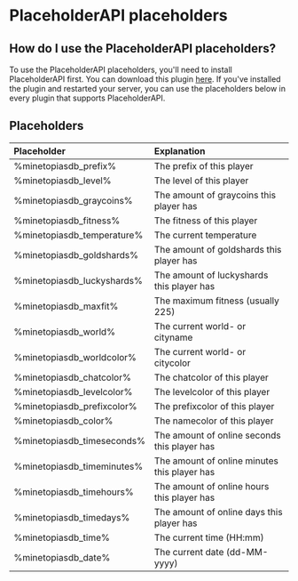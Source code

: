 # PlaceholderAPI placeholders

## How do I use the PlaceholderAPI placeholders?

To use the PlaceholderAPI placeholders, you'll need to install PlaceholderAPI first. You can download this plugin [here](https://www.spigotmc.org/resources/placeholderapi.6245/). If you've installed the plugin and restarted your server, you can use the placeholders below in every plugin that supports PlaceholderAPI.

## Placeholders

| Placeholder                | Explanation                                  |
| :---------------           | :----------------                            |
| %minetopiasdb_prefix%      | The prefix of this player                    |
| %minetopiasdb_level%       | The level of this player                     |
| %minetopiasdb_graycoins%   | The amount of graycoins this player has      |
| %minetopiasdb_fitness%     | The fitness of this player                   |
| %minetopiasdb_temperature% | The current temperature                      |
| %minetopiasdb_goldshards%  | The amount of goldshards this player has     |
| %minetopiasdb_luckyshards% | The amount of luckyshards this player has    |
| %minetopiasdb_maxfit%      | The maximum fitness (usually 225)            |
| %minetopiasdb_world%       | The current world- or cityname               |
| %minetopiasdb_worldcolor%  | The current world- or citycolor              |
| %minetopiasdb_chatcolor%   | The chatcolor of this player                 |
| %minetopiasdb_levelcolor%  | The levelcolor of this player                |
| %minetopiasdb_prefixcolor% | The prefixcolor of this player               |
| %minetopiasdb_color%       | The namecolor of this player                 |
| %minetopiasdb_timeseconds% | The amount of online seconds this player has |
| %minetopiasdb_timeminutes% | The amount of online minutes this player has |
| %minetopiasdb_timehours%   | The amount of online hours this player has   |
| %minetopiasdb_timedays%    | The amount of online days this player has    |
| %minetopiasdb_time%        | The current time (HH:mm)                     |
| %minetopiasdb_date%        | The current date (dd-MM-yyyy)                |
